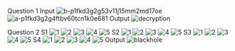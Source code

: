 Question 1
Input
![b-p1fkd3g2g53v11j15mm2md17oe](https://user-images.githubusercontent.com/61835401/141652342-7ee2ae4b-0296-455c-8399-28120b490b2b.jpg)
![a-p1fkd3g2g4ftbv60tcn1k0e681](https://user-images.githubusercontent.com/61835401/141652346-aff8ab93-81bc-4dfb-821e-75d8fd34fcff.jpg)
Output
![decryption](https://user-images.githubusercontent.com/61835401/141652357-c4bfe269-57f6-4755-838a-d6e48558ae7b.jpg)

Question 2
S1
![1](https://user-images.githubusercontent.com/61835401/141652381-53926ac5-d56a-429d-baec-b489431d9dc8.jpg)
![2](https://user-images.githubusercontent.com/61835401/141652405-0c027487-0da9-4935-bffa-071990c858c1.jpg)
![3](https://user-images.githubusercontent.com/61835401/141652440-769a1e99-f3ea-4c50-80f8-a1dd864531c3.jpg)
![4](https://user-images.githubusercontent.com/61835401/141652479-b328ffd2-ccfb-4a6a-8cd6-49de355ef44d.jpg)
![5](https://user-images.githubusercontent.com/61835401/141652505-f025bae1-8cb6-4215-8255-8c6aeade02c0.jpg)
S2
![1](https://user-images.githubusercontent.com/61835401/141652523-6f9c3717-daaf-4582-abf0-a0b9bd593a6f.jpg)
![2](https://user-images.githubusercontent.com/61835401/141652551-5b87a090-cb96-4fca-8087-16e234ac7727.jpg)
![3](https://user-images.githubusercontent.com/61835401/141652567-9806c078-4e42-4b3c-837f-21791c3c1789.jpg)
![4](https://user-images.githubusercontent.com/61835401/141652587-274746e7-29b0-4cce-a2f9-cc789536484e.jpg)
![5](https://user-images.githubusercontent.com/61835401/141652659-09de97fe-a58b-4779-8df9-0a2961058be5.jpg)
S3
![1](https://user-images.githubusercontent.com/61835401/141652791-d043c784-2c3d-41b1-ba1f-aafcbca0e3fc.jpg)
![2](https://user-images.githubusercontent.com/61835401/141652838-58a80cd0-d36d-4e7f-af4e-ad4cb1a080e8.jpg)
![3](https://user-images.githubusercontent.com/61835401/141652884-c51a6c74-629a-4465-8866-242b721e18f2.jpg)
![4](https://user-images.githubusercontent.com/61835401/141652962-5f86de33-4d70-483a-a216-bc7c9c8ac8c4.jpg)
![5](https://user-images.githubusercontent.com/61835401/141653011-3d254ac1-b23c-4e1e-a2f1-89fa7e08f9f6.jpg)
S4
![1](https://user-images.githubusercontent.com/61835401/141654331-84b9f92e-30da-4f90-b13f-799054dd1728.jpg)
![2](https://user-images.githubusercontent.com/61835401/141654397-93f9f21b-efb1-4c04-9f2c-bc06f5e29109.jpg)
![3](https://user-images.githubusercontent.com/61835401/141653730-809951c8-ea8c-40fb-9a6c-e9e10c109e1e.jpg)
![4](https://user-images.githubusercontent.com/61835401/141653808-a1ec6240-4ee9-4aae-b6e0-0682065010fc.jpg)
![5](https://user-images.githubusercontent.com/61835401/141653859-aecec3b4-670c-4492-b10d-629f10ea3683.jpg)
Output
![blackhole](https://user-images.githubusercontent.com/61835401/141655270-e27a5dcf-8082-4b00-8098-ef09856099ee.jpg)
